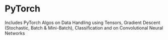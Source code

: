 # PyTorch
Includes PyTorch Algos on Data Handling using Tensors, Gradient Descent (Stochastic, Batch &amp; Mini-Batch), Classification and on Convolutional Neural Networks
